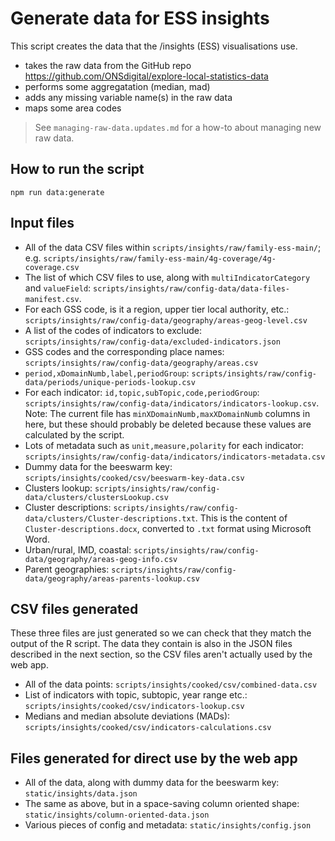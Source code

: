 # Generate data for ESS insights

This script creates the data that the /insights (ESS) visualisations use.

- takes the raw data from the GitHub repo <https://github.com/ONSdigital/explore-local-statistics-data>
- performs some aggregatation (median, mad)
- adds any missing variable name(s) in the raw data
- maps some area codes

> See `managing-raw-data.updates.md` for a how-to about managing new raw data.

## How to run the script

    npm run data:generate

## Input files

- All of the data CSV files within `scripts/insights/raw/family-ess-main/`; e.g. `scripts/insights/raw/family-ess-main/4g-coverage/4g-coverage.csv`
- The list of which CSV files to use, along with `multiIndicatorCategory` and `valueField`: `scripts/insights/raw/config-data/data-files-manifest.csv`.
- For each GSS code, is it a region, upper tier local authority, etc.: `scripts/insights/raw/config-data/geography/areas-geog-level.csv`
- A list of the codes of indicators to exclude: `scripts/insights/raw/config-data/excluded-indicators.json`
- GSS codes and the corresponding place names: `scripts/insights/raw/config-data/geography/areas.csv`
- `period,xDomainNumb,label,periodGroup`: `scripts/insights/raw/config-data/periods/unique-periods-lookup.csv`
- For each indicator: `id,topic,subTopic,code,periodGroup`: `scripts/insights/raw/config-data/indicators/indicators-lookup.csv`. Note: The current file has `minXDomainNumb,maxXDomainNumb` columns in here, but these should probably be deleted because these values are calculated by the script.
- Lots of metadata such as `unit,measure,polarity` for each indicator: `scripts/insights/raw/config-data/indicators/indicators-metadata.csv`
- Dummy data for the beeswarm key: `scripts/insights/cooked/csv/beeswarm-key-data.csv`
- Clusters lookup: `scripts/insights/raw/config-data/clusters/clustersLookup.csv`
- Cluster descriptions: `scripts/insights/raw/config-data/clusters/Cluster-descriptions.txt`. This is the content of `Cluster-descriptions.docx`, converted to `.txt` format using Microsoft Word.
- Urban/rural, IMD, coastal: `scripts/insights/raw/config-data/geography/areas-geog-info.csv`
- Parent geographies: `scripts/insights/raw/config-data/geography/areas-parents-lookup.csv`

## CSV files generated

These three files are just generated so we can check that they match the output of the R script. The data they contain is also in the JSON files described in the next section, so the CSV files aren't actually used by the web app.

- All of the data points: `scripts/insights/cooked/csv/combined-data.csv`
- List of indicators with topic, subtopic, year range etc.: `scripts/insights/cooked/csv/indicators-lookup.csv`
- Medians and median absolute deviations (MADs): `scripts/insights/cooked/csv/indicators-calculations.csv`

## Files generated for direct use by the web app

- All of the data, along with dummy data for the beeswarm key: `static/insights/data.json`
- The same as above, but in a space-saving column oriented shape: `static/insights/column-oriented-data.json`
- Various pieces of config and metadata: `static/insights/config.json`
